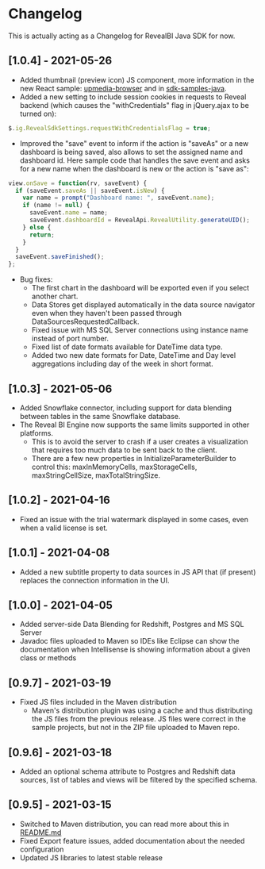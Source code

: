 # Changelog

This is actually acting as a Changelog for RevealBI Java SDK for now.

## [1.0.4] - 2021-05-26
- Added thumbnail (preview icon) JS component, more information in the new React sample: [upmedia-browser](https://github.com/RevealBi/sdk-samples-react/blob/feature/upmedia-browser/upmedia-browser/README.md) and in [sdk-samples-java](https://github.com/RevealBi/sdk-samples-java/blob/develop/README.md#returning-the-list-of-dashboards).
- Added a new setting to include session cookies in requests to Reveal backend (which causes the "withCredentials" flag in jQuery.ajax to be turned on):
```javascript
$.ig.RevealSdkSettings.requestWithCredentialsFlag = true;
```
- Improved the "save" event to inform if the action is "saveAs" or a new dashboard is being saved, also allows to set the assigned name and dashboard id. Here sample code that handles the save event and asks for a new name when the dashboard is new or the action is "save as":
```javascript
view.onSave = function(rv, saveEvent) {
  if (saveEvent.saveAs || saveEvent.isNew) {
    var name = prompt("Dashboard name: ", saveEvent.name);
    if (name != null) {
      saveEvent.name = name;
      saveEvent.dashboardId = RevealApi.RevealUtility.generateUID();
    } else {
      return;
    }
  }
  saveEvent.saveFinished();
};
```
- Bug fixes:
  - The first chart in the dashboard will be exported even if you select another chart.
  - Data Stores get displayed automatically in the data source navigator even when they haven't been passed through DataSourcesRequestedCallback.
  - Fixed issue with MS SQL Server connections using instance name instead of port number.
  - Fixed list of date formats available for DateTime data type.
  - Added two new date formats for Date, DateTime and Day level aggregations including day of the week in short format.


## [1.0.3] - 2021-05-06
- Added Snowflake connector, including support for data blending between tables in the same Snowflake database.
- The Reveal BI Engine now supports the same limits supported in other platforms.
  - This is to avoid the server to crash if a user creates a visualization that requires too much data to be sent back to the client.
  - There are a few new properties in InitializeParameterBuilder to control this: maxInMemoryCells, maxStorageCells, maxStringCellSize, maxTotalStringSize.

## [1.0.2] - 2021-04-16
- Fixed an issue with the trial watermark displayed in some cases, even when a valid license is set.

## [1.0.1] - 2021-04-08
- Added a new subtitle property to data sources in JS API that (if present) replaces the connection information in the UI.

## [1.0.0] - 2021-04-05

- Added server-side Data Blending for Redshift, Postgres and MS SQL Server
- Javadoc files uploaded to Maven so IDEs like Eclipse can show the documentation when Intellisense is showing information about a given class or methods

## [0.9.7] - 2021-03-19

- Fixed JS files included in the Maven distribution
  - Maven's distribution plugin was using a cache and thus distributing the JS files from the previous release. JS files were correct in the sample projects, but not in the ZIP file uploaded to Maven repo.

## [0.9.6] - 2021-03-18

- Added an optional schema attribute to Postgres and Redshift data sources, list of tables and views will be filtered by the specified schema.

## [0.9.5] - 2021-03-15

- Switched to Maven distribution, you can read more about this in [README.md](README.md)
- Fixed Export feature issues, added documentation about the needed configuration
- Updated JS libraries to latest stable release
